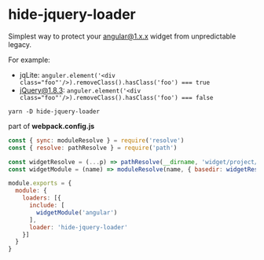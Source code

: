 # hide-jquery-loader

Simplest way to protect your angular@1.x.x widget from unpredictable legacy.

For example:
 - jqLite: `anguler.element('<div class="foo"'/>).removeClass().hasClass('foo') === true`
 - jQuery@1.8.3: `anguler.element('<div class="foo"'/>).removeClass().hasClass('foo') === false`

```
yarn -D hide-jquery-loader
```

part of **webpack.config.js**

```js
const { sync: moduleResolve } = require('resolve')
const { resolve: pathResolve } = require('path')

const widgetResolve = (...p) => pathResolve(__dirname, 'widget/project/dir', ...p)
const widgetModule = (name) => moduleResolve(name, { basedir: widgetResolve() })

module.exports = {
  module: {
    loaders: [{
      include: [
        widgetModule('angular')
      ],
      loader: 'hide-jquery-loader'
    }]
  }
}
```
